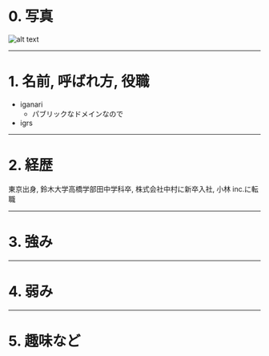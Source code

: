 # 0. 写真

![alt text](../images/test.jpeg)

***

# 1. 名前, 呼ばれ方, 役職

- iganari
  - パブリックなドメインなので
- igrs

***

# 2. 経歴

東京出身, 鈴木大学高橋学部田中学科卒, 株式会社中村に新卒入社, 小林 inc.に転職

***

# 3. 強み

***

# 4. 弱み

***

# 5. 趣味など
